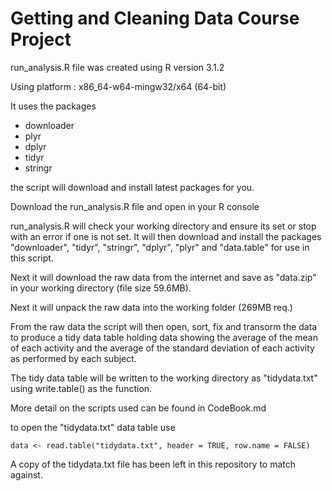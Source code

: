 Getting and Cleaning Data Course Project
========================================


run_analysis.R file was created using R version 3.1.2

Using platform : x86_64-w64-mingw32/x64 (64-bit)

It uses the packages
* downloader
* plyr
* dplyr
* tidyr
* stringr

the script will download and install latest packages for you.


Download the run_analysis.R file and open in your R console

run_analysis.R will check your working directory and ensure its set
or stop with an error if one is not set.
It will then download and install the packages "downloader", "tidyr",
"stringr", "dplyr", "plyr" and "data.table" for use in this script.

Next it will download the raw data from the internet and save as "data.zip"
in your working directory (file size 59.6MB).

Next it will unpack the raw data into the working folder (269MB req.)

From the raw data the script will then open, sort, fix and transorm the data
to produce a tidy data table holding data showing the average of the mean of
each activity and the average of the standard deviation of each activity as 
performed by each subject.

The tidy data table will be written to the working directory as "tidydata.txt"
using write.table() as the function.

More detail on the scripts used can be found in CodeBook.md

to open the "tidydata.txt" data table use 
```
data <- read.table("tidydata.txt", header = TRUE, row.name = FALSE)
```
A copy of the tidydata.txt file has been left in this repository to match against.
